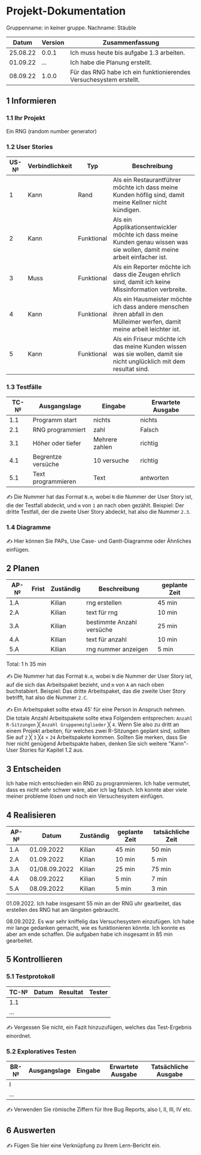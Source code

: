 # Projekt-Dokumentation

Gruppenname: in keiner gruppe. Nachname: Stäuble

| Datum | Version | Zusammenfassung                                              |
| ----- | ------- | ------------------------------------------------------------ |
|25.08.22| 0.0.1   | Ich muss heute bis aufgabe 1.3 arbeiten. |
|01.09.22| ...     | Ich habe die Planung erstellt. |
|08.09.22| 1.0.0   | Für das RNG habe ich ein funktionierendes Versuchesystem erstellt. |

## 1 Informieren

### 1.1 Ihr Projekt

Ein RNG (random number generator)

### 1.2 User Stories

| US-№ | Verbindlichkeit | Typ  | Beschreibung                       |
| ---- | --------------- | ---- | ---------------------------------- |
| 1    |  Kann           | Rand      | Als ein Restaurantführer möchte ich dass meine Kunden höflig sind, damit meine Kellner nicht kündigen.|
| 2    |  Kann           | Funktional| Als ein Applikationsentwickler möchte ich dass meine Kunden genau wissen was sie wollen, damit meine arbeit einfacher ist.|
| 3    |  Muss           | Funktional| Als ein Reporter möchte ich dass die Zeugen ehrlich sind, damit ich keine Missinformation verbreite.|
| 4    |  Kann           | Funktional| Als ein Hausmeister möchte ich dass andere menschen ihren abfall in den Mülleimer werfen, damit meine arbeit leichter ist.|
| 5    |  Kann           | Funktional| Als ein Friseur möchte ich das meine Kunden wissen was sie wollen, damit sie nicht unglücklich mit dem resultat sind.|


### 1.3 Testfälle

| TC-№ | Ausgangslage | Eingabe | Erwartete Ausgabe |
| ---- | ------------ | ------- | ----------------- |
| 1.1  |Programm start| nichts  |  nichts           |
| 2.1  |RNG programmiert|   zahl|  Falsch           |
| 3.1  |Höher oder tiefer| Mehrere zahlen|  richtig |
| 4.1  |Begrentze versüche|   10 versuche|   richtig|
| 5.1  |Text programmieren| Text        | antworten |

✍️ Die Nummer hat das Format `N.m`, wobei `N` die Nummer der User Story ist, die der Testfall abdeckt, und `m` von `1` an nach oben gezählt. Beispiel: Der dritte Testfall, der die zweite User Story abdeckt, hat also die Nummer `2.3`.

### 1.4 Diagramme

✍️ Hier können Sie PAPs, Use Case- und Gantt-Diagramme oder Ähnliches einfügen.

## 2 Planen

| AP-№ | Frist | Zuständig | Beschreibung | geplante Zeit |
| ---- | ----- | --------- | ------------ | ------------- |
| 1.A  |       |   Kilian        | rng erstellen | 45 min |
| 2.A  |       |   Kilian        | text für rng |  10 min |
| 3.A  |       |   Kilian        | bestimmte Anzahl versüche | 25 min |
| 4.A  |       |   Kilian        | text für anzahl | 10 min |
| 5.A  |       |   Kilian        | rng nummer anzeigen | 5 min |


Total: 1 h 35 min

✍️ Die Nummer hat das Format `N.m`, wobei `N` die Nummer der User Story ist, auf die sich das Arbeitspaket bezieht, und `m` von `A` an nach oben buchstabiert. Beispiel: Das dritte Arbeitspaket, das die zweite User Story betrifft, hat also die Nummer `2.C`.

✍️ Ein Arbeitspaket sollte etwa 45' für eine Person in Anspruch nehmen. Die totale Anzahl Arbeitspakete sollte etwa Folgendem entsprechen: `Anzahl R-Sitzungen` ╳ `Anzahl Gruppenmitglieder` ╳ `4`. Wenn Sie also zu dritt an einem Projekt arbeiten, für welches zwei R-Sitzungen geplant sind, sollten Sie auf `2` ╳ `3` ╳`4` = `24` Arbeitspakete kommen. Sollten Sie merken, dass Sie hier nicht genügend Arbeitspakte haben, denken Sie sich weitere "Kann"-User Stories für Kapitel 1.2 aus.

## 3 Entscheiden

Ich habe mich entschieden ein RNG zu programmieren. Ich habe vermutet, dass es nicht sehr schwer wäre, aber ich lag falsch. Ich konnte aber viele meiner probleme lösen und noch ein Versuchesystem einfügen.

## 4 Realisieren

| AP-№ | Datum | Zuständig | geplante Zeit | tatsächliche Zeit |
| ---- | ----- | --------- | ------------- | ----------------- |
| 1.A  | 01.09.2022|Kilian |  45 min       | 50 min            |
| 2.A  | 01.09.2022|Kilian |  10 min       | 5 min             |
| 3.A  | 01/08.09.2022|Kilian| 25 min      | 75 min            |
| 4.A  | 08.09.2022|Kilian |  5 min        | 7 min             |
| 5.A  | 08.09.2022|Kilian |  5 min        | 3 min             |

01.09.2022. Ich habe insgesamt 55 min an der RNG uhr gearbeitet, das erstellen des RNG hat am längsten gebraucht.

08.09.2022. Es war sehr kniffelig das Versuchesystem einzufügen. Ich habe mir lange gedanken gemacht, wie es funktionieren könnte. Ich konnte es aber am ende schaffen. Die aufgaben habe ich insgesamt in 85 min gearbeitet.

## 5 Kontrollieren

### 5.1 Testprotokoll

| TC-№ | Datum | Resultat | Tester |
| ---- | ----- | -------- | ------ |
| 1.1  |       |          |        |
| ...  |       |          |        |

✍️ Vergessen Sie nicht, ein Fazit hinzuzufügen, welches das Test-Ergebnis einordnet.

### 5.2 Exploratives Testen

| BR-№ | Ausgangslage | Eingabe | Erwartete Ausgabe | Tatsächliche Ausgabe |
| ---- | ------------ | ------- | ----------------- | -------------------- |
| I    |              |         |                   |                      |
| ...  |              |         |                   |                      |

✍️ Verwenden Sie römische Ziffern für Ihre Bug Reports, also I, II, III, IV etc.

## 6 Auswerten

✍️ Fügen Sie hier eine Verknüpfung zu Ihrem Lern-Bericht ein.
